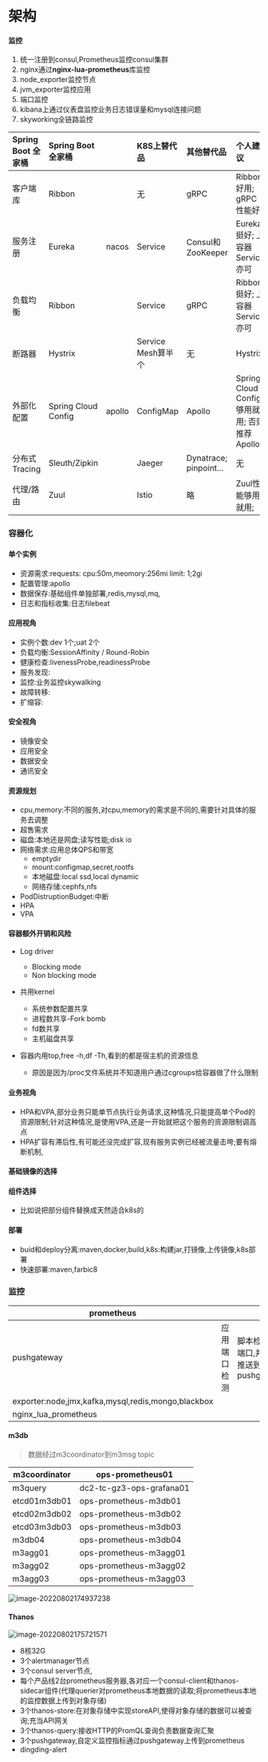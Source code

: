 # 架构

#### 监控

1. 统一注册到consul,Prometheus监控consul集群
2. nginx通过**nginx-lua-prometheus**库监控
3. node_exporter监控节点
4. jvm_exporter监控应用
5. 端口监控
6. kibana上通过仪表盘监控业务日志错误量和mysql连接问题
7. skyworking全链路监控

| Spring Boot 全家桶 | Spring Boot 全家桶  |        | K8S上替代品        | 其他替代品             | 个人建议                                    |
| :----------------- | :------------------ | ------ | :----------------- | :--------------------- | :------------------------------------------ |
| 客户端库           | Ribbon              |        | 无                 | gRPC                   | Ribbon好用; gRPC性能好                      |
| 服务注册           | Eureka              | nacos  | Service            | Consul和ZooKeeper      | Eureka挺好; 上容器Service亦可               |
| 负载均衡           | Ribbon              |        | Service            | gRPC                   | Ribbon挺好; 上容器Service亦可               |
| 断路器             | Hystrix             |        | Service Mesh算半个 | 无                     | Hystrix                                     |
| 外部化配置         | Spring Cloud Config | apollo | ConfigMap          | Apollo                 | Spring Cloud Config够用就用; 否则推荐Apollo |
| 分布式 Tracing     | Sleuth/Zipkin       |        | Jaeger             | Dynatrace; pinpoint... | 无                                          |
| 代理/路由          | Zuul                |        | Istio              | 略                     | Zuul性能够用就用;                           |

### 容器化

#### 单个实例

* 资源需求:requests: cpu:50m,meomory:256mi  limit: 1;2gi
* 配置管理:apollo
* 数据保存:基础组件单独部署,redis,mysql,mq,
* 日志和指标收集:日志filebeat

#### 应用视角

* 实例个数:dev 1个;uat 2个
* 负载均衡:SessionAffinity / Round-Robin
* 健康检查:livenessProbe,readinessProbe
* 服务发现:
* 监控:业务监控skywalking
* 故障转移:
* 扩缩容:

#### 安全视角

* 镜像安全
* 应用安全
* 数据安全
* 通讯安全

#### 资源规划

* cpu,memory:不同的服务,对cpu,memory的需求是不同的,需要针对具体的服务去调整
* 超售需求
* 磁盘:本地还是网盘;读写性能;disk io
* 网络需求:应用总体QPS和带宽
  * emptydir
  * mount:configmap,secret,rootfs
  * 本地磁盘:local ssd,local dynamic
  * 网络存储:cephfs,nfs
* PodDistruptionBudget:中断
* HPA
* VPA

#### 容器额外开销和风险

* Log driver
  * Blocking mode
  * Non blocking mode

* 共用kernel
  * 系统参数配置共享
  * 进程数共享-Fork bomb
  * fd数共享
  * 主机磁盘共享
* 容器内用top,free -h,df -Th,看到的都是宿主机的资源信息
  * 原因是因为/proc文件系统并不知道用户通过cgroups给容器做了什么限制

#### 业务视角

* HPA和VPA,部分业务只能单节点执行业务请求,这种情况,只能提高单个Pod的资源限制;针对这种情况,是使用VPA,还是一开始就把这个服务的资源限制调高点
* HPA扩容有滞后性,有可能还没完成扩容,现有服务实例已经被流量击垮;要有熔断机制,

#### 基础镜像的选择



#### 组件选择

* 比如说把部分组件替换成天然适合k8s的

#### 部署

* buid和deploy分离:maven,docker,build,k8s:构建jar,打镜像,上传镜像,k8s部署
* 快速部署:maven,farbic8





### 监控

| prometheus                                         |              |                                            |
| -------------------------------------------------- | ------------ | ------------------------------------------ |
| pushgateway                                        | 应用端口检测 | 脚本检测应用端口,并将信息推送到pushgateway |
| exporter:node,jmx,kafka,mysql,redis,mongo,blackbox |              |                                            |
| nginx_lua_prometheus                               |              |                                            |

#### m3db

> 数据经过m3coordinator到m3msg topic

| m3coordinator | ops-prometheus01         |
| ------------- | ------------------------ |
| m3query       | dc2-tc-gz3-ops-grafana01 |
| etcd01m3db01  | ops-prometheus-m3db01    |
| etcd02m3db02  | ops-prometheus-m3db02    |
| etcd03m3db03  | ops-prometheus-m3db03    |
| m3db04        | ops-prometheus-m3db04    |
| m3agg01       | ops-prometheus-m3agg01   |
| m3agg02       | ops-prometheus-m3agg02   |
| m3agg03       | ops-prometheus-m3agg03   |

![image-20220802174937238](.\picture\image-20220802174937238.png)



#### Thanos

![image-20220802175721571](.\picture\image-20220802175721571.png)

* 8核32G
* 3个alertmanager节点
* 3个consul server节点,
* 每个产品线2台prometheus服务器,各对应一个consul-client和thanos-sidecar组件(代理querier对prometheus本地数据的读取;将prometheus本地的监控数据上传到对象存储)
* 3个thanos-store:在对象存储中实现storeAPI,使得对象存储的数据可以被查询;充当API网关
* 3个thanos-query:接收HTTP的PromQL查询负责数据查询汇聚
* 3个pushgateway,自定义监控指标通过pushgateway上传到prometheus
* dingding-alert



